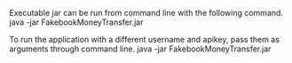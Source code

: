 Executable jar can be run from command line with the following command.
java -jar FakebookMoneyTransfer.jar

To run the application with a different username and apikey, pass them as arguments through command line.
java -jar FakebookMoneyTransfer.jar <username> <apikey> 